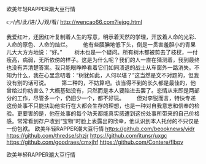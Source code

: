
欧美年轻RAPPER潮大豆行情




👉/点/此/进/入/观/看/ http://wencao66.com?lejqg.html




我爱红叶，还因红叶复制着人生的写意，明示着天然的学理，开放着人命的光彩、人命的原色、人命的灿烂。
　　他有些腼腆地低下头，倒是一贯害羞胆小的青果儿大大方方地说：“好。”
　　树木也是一个疑问。所有树木都被剪去了枝杈，一付瘦高，病弱，无所依傍的样子。这是为什么呢？我们的人一直在猜测着，我到最终也没有弄清楚答案。我只能眼睁睁看着它们如同溃退的战士从车窗外一路消失。不知为什么，我在心里念叨着：“树犹如此，人何以堪？”这当然是文不对题的，但我没有别的话可说。
　　第二种的，不妨算吧。该当得不到的长久都是最佳的，他曾给过你妨害么？大概基础没有，只然而是本人要陷进去罢了。恋情从来即是两部分的工作，尽管多一个，仍旧少一个，都不好玩。
　　但对李锐而言，特快专递这份处事不只能扶助他实行在大都会生存的理想，也是一种对自我意志和信奉的检验。更要害的是，他在处事的每个功夫都能真实感遭到这份处事所带来的自己价格感。常常看到存户收到“宝物”时脸上表露出的欣幸，他认识到本人托付的不只仅是一份包袱。
欧美年轻RAPPER潮大豆行情 https://github.com/beooknews/yidr
https://github.com/thredse/shzjr
https://github.com/itunsr/uxgc
https://github.com/goodraes/cmxjhf
https://github.com/Contere/flbpv





欧美年轻RAPPER潮大豆行情
